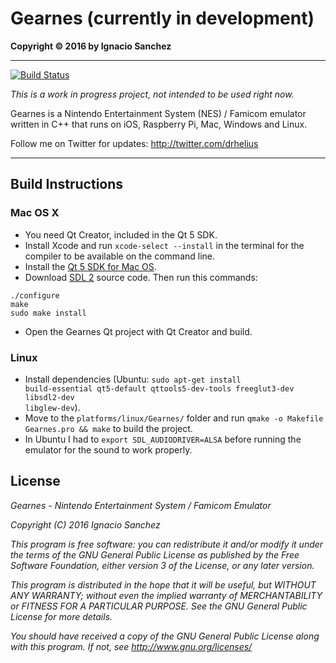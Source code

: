 Gearnes (currently in development)
=========
<b>Copyright &copy; 2016 by Ignacio Sanchez</b>

----------
[![Build Status](https://travis-ci.org/drhelius/Gearnes.svg?branch=master)](https://travis-ci.org/drhelius/Gearnes)

*This is a work in progress project, not intended to be used right now.*

Gearnes is a Nintendo Entertainment System (NES) / Famicom emulator written in C++ that runs on iOS, Raspberry Pi, Mac, Windows and Linux.

Follow me on Twitter for updates: http://twitter.com/drhelius

----------

Build Instructions
----------------------

### Mac OS X
- You need Qt Creator, included in the Qt 5 SDK.
- Install Xcode and run <code>xcode-select --install</code> in the terminal for the compiler to be available on the command line.
- Install the [Qt 5 SDK for Mac OS](http://qt-project.org/downloads).
- Download [SDL 2](http://www.libsdl.org/download-2.0.php) source code. Then run this commands:
``` shell
./configure
make
sudo make install
```
- Open the Gearnes Qt project with Qt Creator and build.

### Linux
- Install dependencies (Ubuntu: <code>sudo apt-get install build-essential qt5-default qttools5-dev-tools freeglut3-dev libsdl2-dev libglew-dev</code>).
- Move to the <code>platforms/linux/Gearnes/</code> folder and run <code>qmake -o Makefile Gearnes.pro && make</code> to build the project.
- In Ubuntu I had to <code>export SDL_AUDIODRIVER=ALSA</code> before running the emulator for the sound to work properly.

License
-------

<i>Gearnes - Nintendo Entertainment System / Famicom Emulator</i>

<i>Copyright (C) 2016  Ignacio Sanchez</i>

<i>This program is free software: you can redistribute it and/or modify</i>
<i>it under the terms of the GNU General Public License as published by</i>
<i>the Free Software Foundation, either version 3 of the License, or</i>
<i>any later version.</i>

<i>This program is distributed in the hope that it will be useful,</i>
<i>but WITHOUT ANY WARRANTY; without even the implied warranty of</i>
<i>MERCHANTABILITY or FITNESS FOR A PARTICULAR PURPOSE. See the</i>
<i>GNU General Public License for more details.</i>

<i>You should have received a copy of the GNU General Public License</i>
<i>along with this program.  If not, see http://www.gnu.org/licenses/</i>
